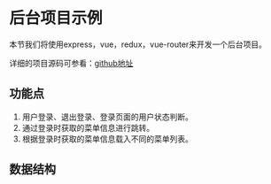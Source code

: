 # 后台项目示例

本节我们将使用express，vue，redux，vue-router来开发一个后台项目。

详细的项目源码可参看：[github地址](https://github.com/baka397/Vue-inpage-app)

## 功能点

1. 用户登录、退出登录、登录页面的用户状态判断。
2. 通过登录时获取的菜单信息进行跳转。
3. 根据登录时获取的菜单信息载入不同的菜单列表。

## 数据结构



